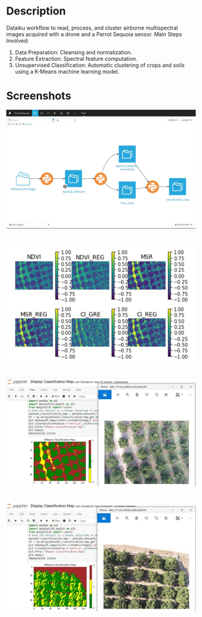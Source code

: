 # Description
Dataiku workflow to read, process, and cluster airborne multispectral images acquired with a drone and a Parrot Sequoia sensor.
Main Steps Involved:
1. Data Preparation: Cleansing and normalization.
2. Feature Extraction: Spectral feature computation.
3. Unsupervised Classification: Automatic clustering of crops and soils using a K-Means machine learning model.
# Screenshots
![Computational Workflow in Dataiku](Screenshots/Capture3.JPG)
#
![Spectral Feature Computation](Screenshots/Capture8.JPG)
#
![K-means Clustering](Screenshots/Capture6.JPG)
#
![K-means Clustering2](Screenshots/Capture5.JPG)
